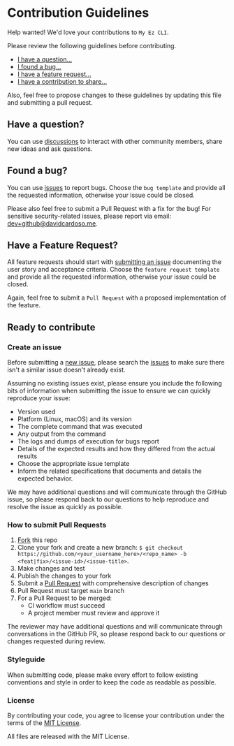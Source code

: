 # Contribution Guidelines

Help wanted! We'd love your contributions to `My Ez CLI`.

Please review the following guidelines before contributing.

* [I have a question...](#have-a-question)
* [I found a bug...](#found-a-bug)
* [I have a feature request...](#have-a-feature-request)
* [I have a contribution to share...](#ready-to-contribute)

Also, feel free to propose changes to these guidelines by updating this file and submitting a pull request.

## Have a question?

You can use [discussions](../../discussions) to interact with other community members, share new ideas and ask questions.

## Found a bug?

You can use [issues](../../issues) to report bugs. Choose the `bug template` and provide all the requested information, otherwise your issue could be closed.

Please also feel free to submit a Pull Request with a fix for the bug! For sensitive security-related issues, please report via email: [dev+github@davidcardoso.me](mailto:dev+github@davidcardoso.me).

## Have a Feature Request?

All feature requests should start with [submitting an issue](../../issues/new) documenting the user story and acceptance criteria. Choose the `feature request template` and provide all the requested information, otherwise your issue could be closed.

Again, feel free to submit a `Pull Request` with a proposed implementation of the feature.

## Ready to contribute

### Create an issue

Before submitting a [new issue](../../issues/new), please search the [issues](../../issues) to make sure there isn't a similar issue doesn't already exist.

Assuming no existing issues exist, please ensure you include the following bits of information when submitting the issue to ensure we can quickly reproduce your issue:

* Version used
* Platform (Linux, macOS) and its version
* The complete command that was executed
* Any output from the command
* The logs and dumps of execution for bugs report
* Details of the expected results and how they differed from the actual results
* Choose the appropriate issue template
* Inform the related specifications that documents and details the expected behavior.

We may have additional questions and will communicate through the GitHub issue, so please respond back to our questions to help reproduce and resolve the issue as quickly as possible.

### How to submit Pull Requests

1. [Fork][fork] this repo
2. Clone your fork and create a new branch: `$ git checkout https://github.com/<your_username_here>/<repo_name> -b <feat|fix>/<issue-id>/<issue-title>`.
3. Make changes and test
4. Publish the changes to your fork
5. Submit a [Pull Request][pulls] with comprehensive description of changes
6. Pull Request must target `main` branch
7. For a Pull Request to be merged:
   * CI workflow must succeed
   * A project member must review and approve it

The reviewer may have additional questions and will communicate through conversations in the GitHub PR, so please respond back to our questions or changes requested during review.

### <a name="style"></a> Styleguide

When submitting code, please make every effort to follow existing conventions and style in order to keep the code as readable as possible.

### License

By contributing your code, you agree to license your contribution under the terms of the [MIT License](LICENSE).

All files are released with the MIT License.

[fork]: https://help.github.com/articles/fork-a-repo/
[pulls]: https://help.github.com/articles/creating-a-pull-request/
